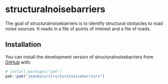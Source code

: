 
<!-- README.md is generated from README.Rmd. Please edit that file -->

# structuralnoisebarriers

<!-- badges: start -->
<!-- badges: end -->

The goal of structuralnoisebarriers is to identify structural obstacles
to road noise sources. It reads in a file of points of interest and a
file of roads.

## Installation

You can install the development version of structuralnoisebarriers from
[GitHub](https://github.com/) with:

``` r
# install.packages("pak")
pak::pak("jeanmico/structuralnoisebarriers")
```
